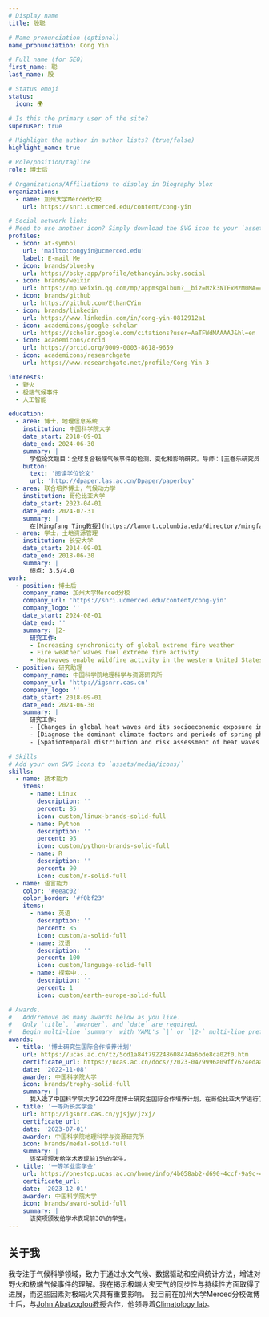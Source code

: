 ```yaml
---
# Display name
title: 殷聪

# Name pronunciation (optional)
name_pronunciation: Cong Yin

# Full name (for SEO)
first_name: 聪
last_name: 殷

# Status emoji
status:
  icon: 🌍

# Is this the primary user of the site?
superuser: true

# Highlight the author in author lists? (true/false)
highlight_name: true

# Role/position/tagline
role: 博士后

# Organizations/Affiliations to display in Biography blox
organizations:
  - name: 加州大学Merced分校
    url: https://snri.ucmerced.edu/content/cong-yin

# Social network links
# Need to use another icon? Simply download the SVG icon to your `assets/media/icons/` folder.
profiles:
  - icon: at-symbol
    url: 'mailto:congyin@ucmerced.edu'
    label: E-mail Me
  - icon: brands/bluesky
    url: https://bsky.app/profile/ethancyin.bsky.social
  - icon: brands/weixin
    url: https://mp.weixin.qq.com/mp/appmsgalbum?__biz=Mzk3NTExMzM0MA==&action=getalbum&album_id=3910201765521752070#wechat_redirect
  - icon: brands/github
    url: https://github.com/EthanCYin
  - icon: brands/linkedin
    url: https://www.linkedin.com/in/cong-yin-0812912a1
  - icon: academicons/google-scholar
    url: https://scholar.google.com/citations?user=AaTFWdMAAAAJ&hl=en
  - icon: academicons/orcid
    url: https://orcid.org/0009-0003-8618-9659
  - icon: academicons/researchgate
    url: https://www.researchgate.net/profile/Cong-Yin-3

interests:
  - 野火
  - 极端气候事件
  - 人工智能

education:
  - area: 博士，地理信息系统
    institution: 中国科学院大学
    date_start: 2018-09-01
    date_end: 2024-06-30
    summary: |
      学位论文题目：全球复合极端气候事件的检测、变化和影响研究。导师：[王卷乐研究员](https://igsnrr.cas.cn/sourcedb/zw/zjrck/kygg/xxxt/200908/t20090819_2421129.html)。
    button:
      text: '阅读学位论文'
      url: 'http://dpaper.las.ac.cn/Dpaper/paperbuy'
  - area: 联合培养博士，气候动力学
    institution: 哥伦比亚大学
    date_start: 2023-04-01
    date_end: 2024-07-31
    summary: |
      在[Mingfang Ting教授](https://lamont.columbia.edu/directory/mingfang-ting)和[Kai Kornhuber博士](https://iiasa.ac.at/staff/kai-kornhuber)的指导下发表论文：[CETD, a global compound events detection and visualisation toolbox and dataset](https://doi.org/10.1038/s41597-025-04530-x)。
  - area: 学士，土地资源管理
    institution: 长安大学
    date_start: 2014-09-01
    date_end: 2018-06-30
    summary: |
      绩点: 3.5/4.0
work:
  - position: 博士后
    company_name: 加州大学Merced分校
    company_url: 'https://snri.ucmerced.edu/content/cong-yin'
    company_logo: ''
    date_start: 2024-08-01
    date_end: ''
    summary: |2-
      研究工作:
      - Increasing synchronicity of global extreme fire weather
      - Fire weather waves fuel extreme fire activity
      - Heatwaves enable wildfire activity in the western United States
  - position: 研究助理
    company_name: 中国科学院地理科学与资源研究所
    company_url: 'http://igsnrr.cas.cn'
    company_logo: ''
    date_start: 2018-09-01
    date_end: 2024-06-30
    summary: |
      研究工作:
      - [Changes in global heat waves and its socioeconomic exposure in a warmer future](https://doi.org/10.1016/j.crm.2022.100459)
      - [Diagnose the dominant climate factors and periods of spring phenology in Qinling Mountains, China](https://doi.org/10.1016/j.ecolind.2021.108211)
      - [Spatiotemporal distribution and risk assessment of heat waves based on apparent temperature in the one belt and one road region](https://doi.org/10.3390/rs12071174)

# Skills
# Add your own SVG icons to `assets/media/icons/`
skills:
  - name: 技术能力
    items:
      - name: Linux
        description: ''
        percent: 85
        icon: custom/linux-brands-solid-full
      - name: Python
        description: ''
        percent: 95
        icon: custom/python-brands-solid-full
      - name: R
        description: ''
        percent: 90
        icon: custom/r-solid-full
  - name: 语言能力
    color: '#eeac02'
    color_border: '#f0bf23'
    items:
      - name: 英语
        description: ''
        percent: 85
        icon: custom/a-solid-full
      - name: 汉语
        description: ''
        percent: 100
        icon: custom/language-solid-full
      - name: 探索中...
        description: ''
        percent: 1
        icon: custom/earth-europe-solid-full

# Awards.
#   Add/remove as many awards below as you like.
#   Only `title`, `awarder`, and `date` are required.
#   Begin multi-line `summary` with YAML's `|` or `|2-` multi-line prefix and indent 2 spaces below.
awards:
  - title: '博士研究生国际合作培养计划'
    url: https://ucas.ac.cn/tz/5cd1a84f792248608474a6bde8ca02f0.htm
    certificate_url: https://ucas.ac.cn/docs//2023-04/9996a09ff7624edaadf98bd72fbf6a6e.pdf
    date: '2022-11-08'
    awarder: 中国科学院大学
    icon: brands/trophy-solid-full
    summary: |
      我入选了中国科学院大学2022年度博士研究生国际合作培养计划，在哥伦比亚大学进行了为期14个月（2023年4月至2024年7月）的联合培养。期间，我在Mingfang Ting教授和Kai Kornhuber博士的指导下开展工作。这使我有机会向气候科学领域的顶尖学者学习，并开展合作。
  - title: '一等所长奖学金'
    url: http://igsnrr.cas.cn/yjsjy/jzxj/
    certificate_url: 
    date: '2023-07-01'
    awarder: 中国科学院地理科学与资源研究所
    icon: brands/medal-solid-full
    summary: |
      该奖项颁发给学术表现前15%的学生。
  - title: '一等学业奖学金'
    url: https://onestop.ucas.ac.cn/home/info/4b058ab2-d690-4ccf-9a9c-4ec481c39749/1
    certificate_url: 
    date: '2023-12-01'
    awarder: 中国科学院大学
    icon: brands/award-solid-full
    summary: |
      该奖项颁发给学术表现前30%的学生。
---
```


## 关于我

我专注于气候科学领域，致力于通过水文气候、数据驱动和空间统计方法，增进对野火和极端气候事件的理解。我在揭示极端火灾天气的同步性与持续性方面取得了进展，而这些因素对极端火灾具有重要影响。
我目前在加州大学Merced分校做博士后，与[John Abatzoglou教授](https://engineering.ucmerced.edu/content/john-abatzoglou)合作，他领导着[Climatology lab](https://www.climatologylab.org)。